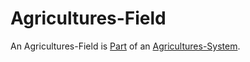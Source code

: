 # Agricultures-Field

An Agricultures-Field is [Part](60084.md) of an [Agricultures-System](260100001.md).
